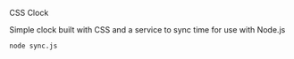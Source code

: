 CSS Clock

Simple clock built with CSS and a service to sync time for use with Node.js

```
node sync.js
```
